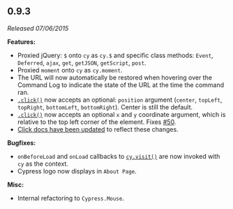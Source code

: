 ## 0.9.3

*Released 07/06/2015*

**Features:**

- Proxied jQuery: `$` onto `cy` as `cy.$` and specific class methods: `Event`, `Deferred`, `ajax`, `get`, `getJSON`, `getScript`, `post`.
- Proxied `moment` onto `cy` as `cy.moment`.
- The URL will now automatically be restored when hovering over the Command Log to indicate the state of the URL at the time the command ran.
- [`.click()`](/api/commands/click) now accepts an optional: `position` argument (`center`, `topLeft`, `topRight`, `bottomLeft`, `bottomRight`). Center is still the default.
- [`.click()`](/api/commands/click) now accepts an optional `x` and `y` coordinate argument, which is relative to the top left corner of the element. Fixes [#50](https://github.com/cypress-io/cypress/issues/50).
- [Click docs have been updated](/api/commands/click) to reflect these changes.

**Bugfixes:**

- `onBeforeLoad` and `onLoad` callbacks to [`cy.visit()`](/api/commands/visit) are now invoked with `cy` as the context.
- Cypress logo now displays in `About Page`.

**Misc:**

- Internal refactoring to `Cypress.Mouse`.


